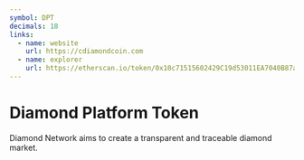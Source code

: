 ```yaml
---
symbol: DPT
decimals: 18
links:
  - name: website
    url: https://cdiamondcoin.com
  - name: explorer
    url: https://etherscan.io/token/0x10c71515602429C19d53011EA7040B87a4894838
---
```


# Diamond Platform Token

Diamond Network aims to create a transparent and traceable diamond market.
